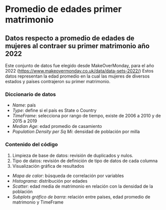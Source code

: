 # Promedio de edades primer matrimonio
## Datos respecto a promedio de edades de mujeres al contraer su primer matrimonio año 2022

Este conjunto de datos fue elegido desde MakeOverMonday, para el año 2022 (https://www.makeovermonday.co.uk/data/data-sets-2022/)
Estos datos representan la edad promedio en la cual las mujeres de diversos estados y países contrajeron su primer matrimonio.

### Diccionario de datos
- *Name*: país 	
- *Type*: define si el país es State o Country 
- *TimeFrame*: selecciona por rango de tiempo, existe de 2006 a 2010 y de 2015 a 2019	
- *Median Age*: edad promedio de casamiento
- *Population Density per Sq Mi*: densidad de población por milla

### Contenido del código
1. Limpieza de base de datos: revisión de duplicados y nulos. 
2. Tipo de datos: revisión de definición de tipo de datos de cada columna
3. Visualización gráfica de resultados
  - *Mapa de calor*: búsqueda de correlación por variables 
  - *Histograma*: distribución por edades
  - *Scatter*: edad media de matrimonio en relación con la densidad de la población
  - *Subplots gráfico de barra*: relación entre países, edad promedio de matrimonio y TimeFrame
